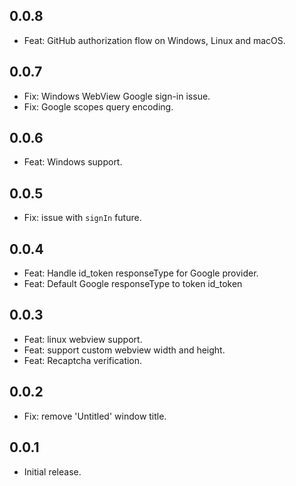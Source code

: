 ## 0.0.8
* Feat: GitHub authorization flow on Windows, Linux and macOS.
## 0.0.7
* Fix: Windows WebView Google sign-in issue.
* Fix: Google scopes query encoding.
## 0.0.6
* Feat: Windows support.
## 0.0.5
* Fix: issue with `signIn` future.
## 0.0.4
* Feat: Handle id_token responseType for Google provider.
* Feat: Default Google responseType to token id_token
## 0.0.3
* Feat: linux webview support.
* Feat: support custom webview width and height.
* Feat: Recaptcha verification.
## 0.0.2

* Fix: remove 'Untitled' window title.
## 0.0.1

* Initial release.
